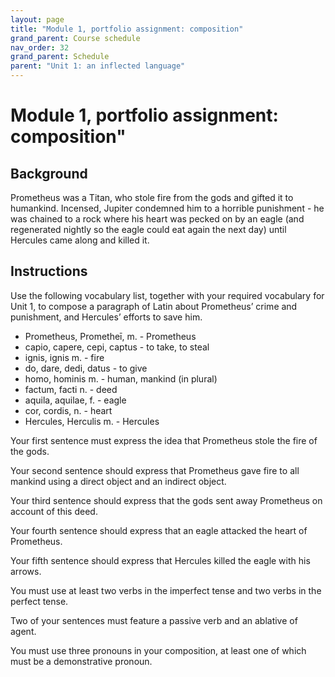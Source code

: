 ```yaml
---
layout: page
title: "Module 1, portfolio assignment: composition"
grand_parent: Course schedule
nav_order: 32
grand_parent: Schedule
parent: "Unit 1: an inflected language"
---
```



# Module 1, portfolio assignment: composition"

## Background

Prometheus was a Titan, who stole fire from the gods and gifted it to humankind. Incensed, Jupiter condemned him to a horrible punishment - he was chained to a rock where his heart was pecked on by an eagle (and regenerated nightly so the eagle could eat again the next day) until Hercules came along and killed it.

## Instructions 

Use the following vocabulary list, together with your required vocabulary for Unit 1, to compose a paragraph of Latin about Prometheus’ crime and punishment, and Hercules’ efforts to save him.


- Prometheus, Prometheī, m. - Prometheus
- capio, capere, cepi, captus - to take, to steal
- ignis, ignis m. - fire
- do, dare, dedi, datus - to give
- homo, hominis m. - human, mankind (in plural)
- factum, facti n. - deed
- aquila, aquilae, f. - eagle
- cor, cordis, n. - heart
- Hercules, Herculis m. - Hercules

Your first sentence must express the idea that Prometheus stole the fire of the gods.

Your second sentence should express that Prometheus gave fire to all mankind using a direct object and an indirect object.

Your third sentence should express that the gods sent away Prometheus on account of this deed.

Your fourth sentence should express that an eagle attacked the heart of Prometheus.

Your fifth sentence should express that Hercules killed the eagle with his arrows.

You must use at least two verbs in the imperfect tense and two verbs in the perfect tense.

Two of your sentences must feature a passive verb and an ablative of agent.

You must use three pronouns in your composition, at least one of which must be a demonstrative pronoun.
